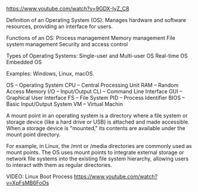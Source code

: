 https://www.youtube.com/watch?v=9GDX-IyZ_C8

Definition of an Operating System (OS): Manages hardware and software resources, providing an interface for users.

Functions of an OS:
Process management
Memory management
File system management
Security and access control

Types of Operating Systems:
Single-user and Multi-user OS
Real-time OS
Embedded OS

Examples: Windows, Linux, macOS.

OS – Operating System
CPU – Central Processing Unit
RAM – Random Access Memory
I/O – Input/Output
CLI – Command Line Interface
GUI – Graphical User Interface
FS – File System
PID – Process Identifier
BIOS – Basic Input/Output System
VM – Virtual Machin



A mount point in an operating system is a directory where a file system or storage device (like a hard drive or USB) is attached and made accessible. When a storage device is "mounted," its contents are available under the mount point directory.

For example, in Linux, the /mnt or /media directories are commonly used as mount points. The OS uses mount points to integrate external storage or network file systems into the existing file system hierarchy, allowing users to interact with them as regular directories.

VIDEO:
Linux Boot Process
https://www.youtube.com/watch?v=XpFsMB6FoOs

